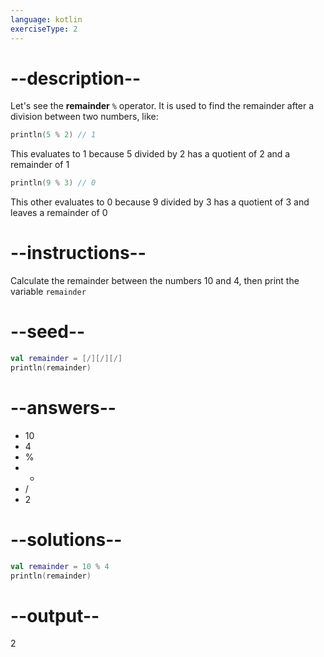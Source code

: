 ```yaml
---
language: kotlin
exerciseType: 2
---
```


# --description--

Let's see the **remainder** `%` operator.
It is used to find the remainder after a division between two numbers, like:
```kotlin
println(5 % 2) // 1
```
This evaluates to 1 because 5 divided by 2 has a quotient of 2 and a remainder of 1
```kotlin
println(9 % 3) // 0
```
This other evaluates to 0 because 9 divided by 3 has a quotient of 3 and leaves a remainder of 0

# --instructions--

Calculate the remainder between the numbers 10 and 4, then print the variable `remainder`

# --seed--

```kotlin
val remainder = [/][/][/]
println(remainder)
```

# --answers--

- 10
- 4
-  % 
-  * 
-  / 
- 2

# --solutions--

```kotlin
val remainder = 10 % 4
println(remainder)
```

# --output--

2
